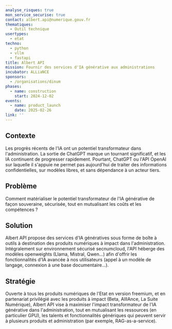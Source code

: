 ```yaml
---
analyse_risques: true
mon_service_securise: true
contact: albert.api@numerique.gouv.fr
thematiques:
  - Outil technique
usertypes:
  - etat
techno:
  - python
  - vllm
  - fastapi
title: Albert API
mission: Fournir des services d'IA générative aux administrations
incubator: ALLiaNCE
sponsors:
  - /organisations/dinum
phases:
  - name: construction
    start: 2024-12-02
events:
  - name: product_launch
    date: 2025-02-26
link: ''
---
```

## Contexte

Les progrès récents de l'IA ont un potentiel transformateur dans l'administration.
La sortie de ChatGPT marque un tournant significatif, et les IA continuent de progresser rapidement. Pourtant, ChatGPT ou l'API OpenAI sur laquelle il s'appuie ne permet pas aujourd'hui de traiter des informations confidentielles, sur modèles libres, et sans dépendance à un acteur tiers.

## Problème

Comment matérialiser le potentiel transformateur de l'IA générative de façon souveraine, sécurisée, tout en mutualisant les coûts et les compétences ?

## Solution

Albert API propose des services d'IA génératives sous forme de boîte à outils à destination des produits numériques à impact dans l'administration.
Intégralement sur environnement sécurisé secnumcloud, l'API héberge des modèles openweights (Llama, Mistral, Qwen...) afin d'offrir les fonctionnalités d'IA avancée à nos utilisateurs (appel à un modèle de langage, connexion à une base documentaire...).

## Stratégie

Ouverte à tous les produits numériques de l'Etat en version freemium, et en partenariat privilégié avec les produits à impact (Beta, AllIAnce, La Suite Numérique), Albert API vise à maximiser l'impact transformateur de l'IA générative dans l'administration, tout en mutualisant les ressources (en particulier GPU), les talents et fonctionnalités génériques qui peuvent servir à plusieurs produits et administration (par exemple, RAG-as-a-service).
